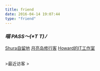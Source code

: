```yaml
---
title: friend
date: 2016-04-14 19:07:44
type: "friend"
---
```


 ### _喵 PASS～(\*T T)ﾉ_
 [Shura自留地](https://cxfer.cn/) 
 [月亮岛修行客](http://www.kysida.cn/)
 [Howard的IT工作室](https://blog.ixnet.work)




 <br/>
 >最近访客
 > <div class="ds-recent-visitors" data-num-items="28" data-avatar-size="42" id="ds-recent-visitors"></div>
